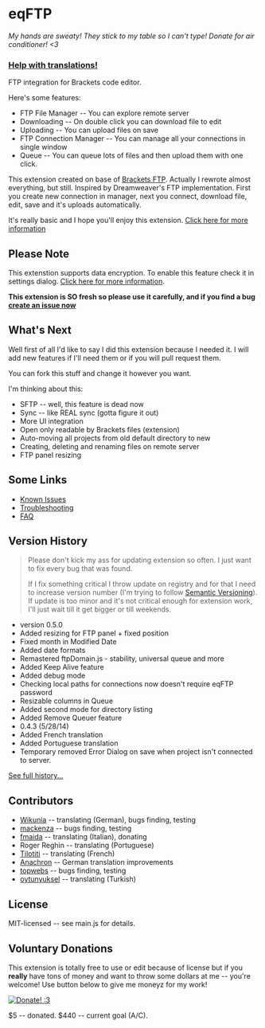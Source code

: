 eqFTP
=====

*My hands are sweaty! They stick to my table so I can't type! Donate for air conditioner! <3*

### [Help with translations!](https://github.com/Equals182/eqFTP/wiki/1.6-Frequently-Asked-Questions#how-can-i-translate-this-extension-to-language-of-my-people)

FTP integration for Brackets code editor.

Here's some features:

* FTP File Manager -- You can explore remote server
* Downloading -- On double click you can download file to edit
* Uploading -- You can upload files on save
* FTP Connection Manager -- You can manage all your connections in single window
* Queue -- You can queue lots of files and then upload them with one click.

This extension created on base of [Brackets FTP](https://github.com/theproducer/brackets-ftp). Actually I rewrote almost everything, but still. 
Inspired by Dreamweaver's FTP implementation. First you create new connection in manager, next you connect, download file, edit, save and it's uploads automatically.

It's really basic and I hope you'll enjoy this extension. [Click here for more information](https://github.com/Equals182/eqFTP/wiki)

## Please Note

This extenstion supports data encryption. To enable this feature check it in settings dialog. [Click here for more information](https://github.com/Equals182/eqFTP/wiki/1.1.-Setting-Up#store-passwords-safely).

**This extension is SO fresh so please use it carefully, and if you find a bug [create an issue now](https://github.com/Equals182/eqFTP/issues/new)**

## What's Next

Well first of all I'd like to say I did this extension because I needed it. I will add new features if I'll need them or if you will pull request them.

You can fork this stuff and change it however you want.

I'm thinking about this:

* SFTP -- well, this feature is dead now
* Sync -- like REAL sync (gotta figure it out)
* More UI integration
* Open only readable by Brackets files (extension)
* Auto-moving all projects from old default directory to new
* Creating, deleting and renaming files on remote server
* FTP panel resizing

## Some Links

- [Known Issues](https://github.com/Equals182/eqFTP/issues?state=open)
- [Troubleshooting](https://github.com/Equals182/eqFTP/wiki/1.5-Troubleshooting)
- [FAQ](https://github.com/Equals182/eqFTP/wiki/1.6-Frequently-Asked-Questions)

## Version History

>Please don't kick my ass for updating extension so often. I just want to fix every bug that was found.
>
>If I fix something critical I throw update on registry and for that I need to increase version number (I'm trying to follow [Semantic Versioning](http://semver.org/)). If update is too minor and it's not critical enough for extension work, I'll just wait till it get bigger or till weekends.

* version 0.5.0
 * Added resizing for FTP panel + fixed position
 * Fixed month in Modified Date
 * Added date formats
 * Remastered ftpDomain.js - stability, universal queue and more
 * Added Keep Alive feature
 * Added debug mode
 * Checking local paths for connections now doesn't require eqFTP password
 * Resizable columns in Queue
 * Added second mode for directory listing
 * Added Remove Queuer feature
* 0.4.3 (5/28/14)
 * Added French translation
 * Added Portuguese translation
 * Temporary removed Error Dialog on save when project isn't connected to server.

[See full history...](https://github.com/Equals182/eqFTP/wiki/1.7-Version-History)

## Contributors

* [Wikunia](https://github.com/Wikunia) -- translating (German), bugs finding, testing
* [mackenza](https://github.com/mackenza) -- bugs finding, testing
* [fmaida](https://github.com/fmaida) -- translating (Italian), donating
* Roger Reghin -- translating (Portuguese)
* [Tilotiti](https://github.com/Tilotiti) -- translating (French)
* [Anachron](https://github.com/Anachron) -- German translation improvements
* [topwebs](https://github.com/topwebs) -- bugs finding, testing
* [oytunyuksel](https://github.com/oytunyuksel) -- translating (Turkish)

## License

MIT-licensed -- see main.js for details.

## Voluntary Donations

This extension is totally free to use or edit because of license but if you **really** have tons of money and want to throw some dollars at me -- you're welcome! Use button below to give me moneyz for my work!

[![Donate! :3](https://pp.vk.me/c617327/v617327212/806b/DPUcVE7PTRQ.jpg)](https://www.paypal.com/cgi-bin/webscr?cmd=_s-xclick&hosted_button_id=XNJ33D53AR9JJ)

$5 -- donated. $440 -- current goal (A/C).
